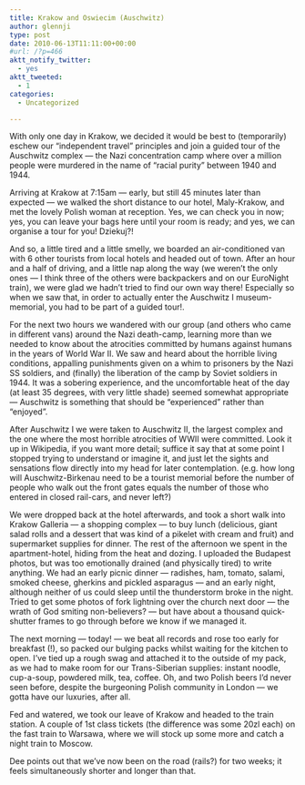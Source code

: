 ```yaml
---
title: Krakow and Oswiecim (Auschwitz)
author: glennji
type: post
date: 2010-06-13T11:11:00+00:00
#url: /?p=466
aktt_notify_twitter:
  - yes
aktt_tweeted:
  - 1
categories:
  - Uncategorized

---
```

<!-- p, li { white-space: pre-wrap; } -->

<!--StartFragment-->With only one day in Krakow, we decided it would be best to (temporarily) eschew our &#8220;independent travel&#8221; principles and join a guided tour of the Auschwitz complex &#8212; the Nazi concentration camp where over a million people were murdered in the name of &#8220;racial purity&#8221; between 1940 and 1944.


  
Arriving at Krakow at 7:15am &#8212; early, but still 45 minutes later than expected &#8212; we walked the short distance to our hotel, Maly-Krakow, and met the lovely Polish woman at reception. Yes, we can check you in now; yes, you can leave your bags here until your room is ready; and yes, we can organise a tour for you! Dziekuj?!
  
And so, a little tired and a little smelly, we boarded an air-conditioned van with 6 other tourists from local hotels and headed out of town. After an hour and a half of driving, and a little nap along the way (we weren&#8217;t the only ones &#8212; I think three of the others were backpackers and on our EuroNight train), we were glad we hadn&#8217;t tried to find our own way there! Especially so when we saw that, in order to actually enter the Auschwitz I museum-memorial, you had to be part of a guided tour!.
  
For the next two hours we wandered with our group (and others who came in different vans) around the Nazi death-camp, learning more than we needed to know about the atrocities committed by humans against humans in the years of World War II. We saw and heard about the horrible living conditions, appalling punishments given on a whim to prisoners by the Nazi SS soldiers, and (finally) the liberation of the camp by Soviet soldiers in 1944. It was a sobering experience, and the uncomfortable heat of the day (at least 35 degrees, with very little shade) seemed somewhat appropriate &#8212; Auschwitz is something that should be &#8220;experienced&#8221; rather than &#8220;enjoyed&#8221;.
  
After Auschwitz I we were taken to Auschwitz II, the largest complex and the one where the most horrible atrocities of WWII were committed. Look it up in Wikipedia, if you want more detail; suffice it say that at some point I stopped trying to understand or imagine it, and just let the sights and sensations flow directly into my head for later contemplation. (e.g. how long will Auschwitz-Birkenau need to be a tourist memorial before the number of people who walk out the front gates equals the number of those who entered in closed rail-cars, and never left?)
  
We were dropped back at the hotel afterwards, and took a short walk into Krakow Galleria &#8212; a shopping complex &#8212; to buy lunch (delicious, giant salad rolls and a dessert that was kind of a pikelet with cream and fruit) and supermarket supplies for dinner. The rest of the afternoon we spent in the apartment-hotel, hiding from the heat and dozing. I uploaded the Budapest photos, but was too emotionally drained (and physically tired) to write anything. We had an early picnic dinner &#8212; radishes, ham, tomato, salami, smoked cheese, gherkins and pickled asparagus &#8212; and an early night, although neither of us could sleep until the thunderstorm broke in the night. Tried to get some photos of fork lightning over the church next door &#8212; the wrath of God smiting non-believers? &#8212; but have about a thousand quick-shutter frames to go through before we know if we managed it.
  
The next morning &#8212; today! &#8212; we beat all records and rose too early for breakfast (!), so packed our bulging packs whilst waiting for the kitchen to open. I&#8217;ve tied up a rough swag and attached it to the outside of my pack, as we had to make room for our Trans-Siberian supplies: instant noodle, cup-a-soup, powdered milk, tea, coffee. Oh, and two Polish beers I&#8217;d never seen before, despite the burgeoning Polish community in London &#8212; we gotta have our luxuries, after all.
  
Fed and watered, we took our leave of Krakow and headed to the train station. A couple of 1st class tickets (the difference was some 20zl each) on the fast train to Warsawa, where we will stock up some more and catch a night train to Moscow.
  
Dee points out that we&#8217;ve now been on the road (rails?) for two weeks; it feels simultaneously shorter and longer than that.<!--EndFragment-->
